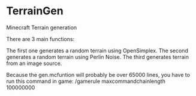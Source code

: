 # TerrainGen
Minecraft Terrain generation


There are 3 main functions:

The first one generates a random terrain using OpenSimplex.
The second generates a random terrain using Perlin Noise.
The third generates terrain from an image source. 

Because the gen.mcfuntion will probably be over 65000 lines, you have to run this command in game: /gamerule maxcommandchainlength 100000000

